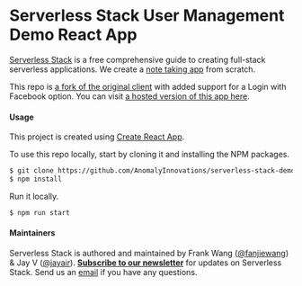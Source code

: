 # Serverless Stack User Management Demo React App

[Serverless Stack](http://serverless-stack.com) is a free comprehensive guide to creating full-stack serverless applications. We create a [note taking app](https://demo.serverless-stack.com) from scratch.

This repo is [a fork of the original client](https://github.com/AnomalyInnovations/serverless-stack-demo-client) with added support for a Login with Facebook option. You can visit [a hosted version of this app here](https://demo-user-mgmt.serverless-stack.com).

#### Usage

This project is created using [Create React App](https://github.com/facebookincubator/create-react-app).

To use this repo locally, start by cloning it and installing the NPM packages.

``` bash
$ git clone https://github.com/AnomalyInnovations/serverless-stack-demo-user-mgmt-client
$ npm install
```

Run it locally.

``` bash
$ npm run start
```

#### Maintainers

Serverless Stack is authored and maintained by Frank Wang ([@fanjiewang](https://twitter.com/fanjiewang)) & Jay V ([@jayair](https://twitter.com/jayair)). [**Subscribe to our newsletter**](http://eepurl.com/cEaBlf) for updates on Serverless Stack. Send us an [email][Email] if you have any questions.

[Email]: mailto:contact@anoma.ly
